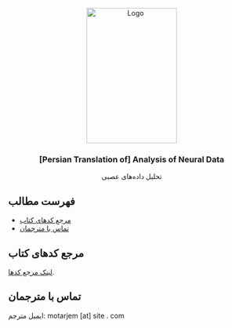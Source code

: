 <p align="center">
  <a href="https://example.com/">
    <img src="https://media.springernature.com/w184/springer-static/cover/book/978-1-4614-9602-1.jpg" alt="Logo" width=184 height=276>
  </a>

  <h3 align="center">[Persian Translation of] Analysis of Neural Data</h3>

  <p align="center">
    تحلیل داده‌های عصبی
  </p>
</p>

## فهرست مطالب

- [مرجع کدهای کتاب](#coderef)
- [تماس با مترجمان](#translators)



## مرجع کدهای کتاب
[لینک مرجع کدها](https://www.stat.cmu.edu/~kass/KEB).

## تماس با مترجمان
ایمیل مترجم: motarjem [at] site . com
